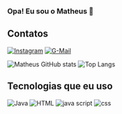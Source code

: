 ### Opa! Eu sou o Matheus 👋

## Contatos

[![Instagram](https://img.shields.io/badge/Instagram-E4405F?style=for-the-badge&logo=instagram&logoColor=white)](https://www.instagram.com/dev_hjc/) 
[![G-Mail](https://img.shields.io/badge/Gmail-D14836?style=for-the-badge&logo=gmail&logoColor=white)](https://mail.google.com/mail/u/2/?pli=1#inbox)

![Matheus GitHub stats](https://github-readme-stats.vercel.app/api?username=Ferning7&show_icons=true&theme=radical)
![Top Langs](https://github-readme-stats.vercel.app/api/top-langs/?username=Ferning7&layout=compact)

## Tecnologias que eu uso
![Java](https://img.shields.io/badge/Java-ED8B00?style=for-the-badge&logo=openjdk&logoColor=white)
![HTML](https://img.shields.io/badge/HTML-239120?style=for-the-badge&logo=html5&logoColor=white)
![java script](https://img.shields.io/badge/JavaScript-F7DF1E?style=for-the-badge&logo=javascript&logoColor=black)
![css](https://img.shields.io/badge/CSS-239120?&style=for-the-badge&logo=css3&logoColor=white)


